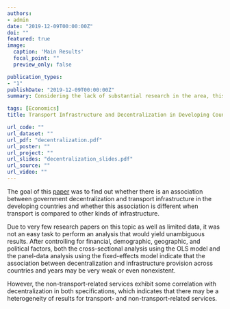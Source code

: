 ```yaml
---
authors:
- admin
date: "2019-12-09T00:00:00Z"
doi: ""
featured: true
image:
  caption: 'Main Results'
  focal_point: ""
  preview_only: false

publication_types:
- "1"
publishDate: "2019-12-09T00:00:00Z"
summary: Considering the lack of substantial research in the area, this paper takes the relationship between transport infrastructure and decentralization as its main subject of analysis. Is decentralization associated with improved transport infrastructure provision in developing countries?

tags: [Economics]
title: Transport Infrastructure and Decentralization in Developing Countries

url_code: ""
url_dataset: ""
url_pdf: "decentralization.pdf"
url_poster: ""
url_project: ""
url_slides: "decentralization_slides.pdf"
url_source: ""
url_video: ""
---
```

The goal of this <a href="decentralization.pdf">paper</a> was to find out whether there is an association between government decentralization and transport infrastructure in the developing countries and whether this association is different when transport is compared to other kinds of infrastructure. 

Due to very few research papers on this topic as well as limited data, it was not an easy task to perform an analysis that would yield unambiguous results. After controlling for financial, demographic, geographic, and political factors, both the cross-sectional analysis using the OLS model and the panel-data analysis using the fixed-effects model indicate that the association between decentralization and infrastructure provision across countries and years may be very weak or even nonexistent. 

However, the non-transport-related services exhibit some correlation with decentralization in both specifications, which indicates that there may be a heterogeneity of results for transport- and non-transport-related services.
